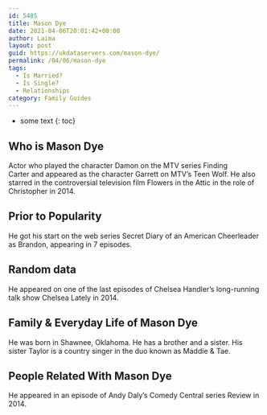 ```yaml
---
id: 5485
title: Mason Dye
date: 2021-04-06T20:01:42+00:00
author: Laima
layout: post
guid: https://ukdataservers.com/mason-dye/
permalink: /04/06/mason-dye
tags:
  - Is Married?
  - Is Single?
  - Relationships
category: Family Guides
---
```


* some text
{: toc}


## Who is Mason Dye
                  
                  
                  
Actor who played the character Damon on the MTV series Finding Carter and appeared as the character Garrett on MTV&#8217;s Teen Wolf. He also starred in the controversial television film Flowers in the Attic in the role of Christopher in 2014.
                  
              
            
              
            
                
                
                
## Prior to Popularity
                  
                  
                  
He got his start on the web series Secret Diary of an American Cheerleader as Brandon, appearing in 7 episodes.
                  
              
            
              
            
                
                
                
## Random data
                  
                  
                  
He appeared on one of the last episodes of Chelsea Handler&#8217;s long-running talk show Chelsea Lately in 2014.
                  
              
            
              
            
                
                
                
## Family & Everyday Life of Mason Dye
                  
                  
                  
He was born in Shawnee, Oklahoma. He has a brother and a sister. His sister Taylor is a country singer in the duo known as Maddie & Tae.
                  
              
            
              
            
                
                
                
## People Related With Mason Dye
                  
                  
                  
He appeared in an episode of Andy Daly&#8217;s Comedy Central series Review in 2014.
                  
              
            
              
            
                
              
            
              
              
            
            
              
            
          
          
          